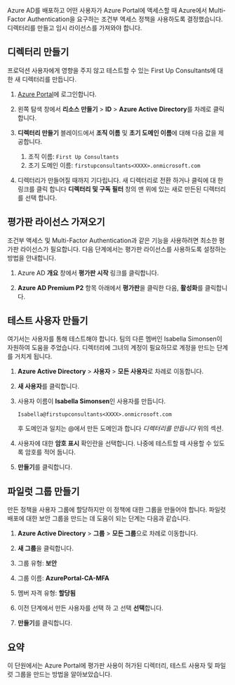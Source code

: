 Azure AD를 배포하고 어떤 사용자가 Azure Portal에 액세스할 때 Azure에서 Multi-Factor Authentication을 요구하는 조건부 액세스 정책을 사용하도록 결정했습니다. 디렉터리를 만들고 임시 라이선스를 가져와야 합니다.

## <a name="create-a-directory"></a>디렉터리 만들기
프로덕션 사용자에게 영향을 주지 않고 테스트할 수 있는 First Up Consultants에 대한 새 디렉터리를 만듭니다.

1. [Azure Portal](https://portal.azure.com/?azure-portal=true)에 로그인합니다.

1. 왼쪽 탐색 창에서 **리소스 만들기** > **ID** > **Azure Active Directory**를 차례로 클릭합니다.

1. **디렉터리 만들기** 블레이드에서 **조직 이름** 및 **초기 도메인 이름**에 대해 다음 값을 제공합니다.

   1. 조직 이름: `First Up Consultants`
   1. 초기 도메인 이름: `firstupconsultants<XXXX>.onmicrosoft.com`

1. 디렉터리가 만들어질 때까지 기다립니다. 새 디렉터리로 전환 하거나 클릭에 대 한 링크를 클릭 합니다 **디렉터리 및 구독 필터** 창의 맨 위에 있는 새로 만든된 디렉터리를 선택 합니다.

## <a name="get-trial-licenses"></a>평가판 라이선스 가져오기

조건부 액세스 및 Multi-Factor Authentication과 같은 기능을 사용하려면 최소한 평가판 라이선스가 필요합니다. 다음 단계에서는 평가판 라이선스를 사용하도록 설정하는 방법을 안내합니다.

1. Azure AD **개요** 창에서 **평가판 시작** 링크를 클릭합니다.

1. **Azure AD Premium P2** 항목 아래에서 **평가판**을 클릭한 다음, **활성화**를 클릭합니다.

## <a name="create-a-test-user"></a>테스트 사용자 만들기

여기서는 사용자를 통해 테스트해야 합니다. 팀의 다른 멤버인 Isabella Simonsen이 자원하여 도움을 주었습니다. 디렉터리에 그녀의 계정이 필요하므로 계정을 만드는 단계를 거치게 됩니다.

1. **Azure Active Directory** > **사용자** > **모든 사용자**로 차례로 이동합니다.

1. **새 사용자**를 클릭합니다.

1. 사용자 이름이 **Isabella Simonsen**인 사용자를 만듭니다.

   `Isabella@firstupconsultants<XXXX>.onmicrosoft.com`

   후 도메인과 일치는 @에서 만든 도메인과 합니다 *디렉터리를 만듭니다* 위의 섹션.

1. 사용자에 대한 **암호 표시** 확인란을 선택합니다. 나중에 테스트할 때 사용할 수 있도록 암호를 적어 둡니다.

1. **만들기**를 클릭합니다.

## <a name="create-a-pilot-group"></a>파일럿 그룹 만들기

만든 정책을 사용자 그룹에 할당하지만 이 정책에 대한 그룹을 만들어야 합니다. 파일럿 배포에 대한 보안 그룹을 만드는 데 도움이 되는 단계는 다음과 같습니다.

1. **Azure Active Directory** > **그룹** > **모든 그룹**으로 차례로 이동합니다.

1. **새 그룹**을 클릭합니다.

1. 그룹 유형: **보안**

1. 그룹 이름: **AzurePortal-CA-MFA**

1. 멤버 자격 유형: **할당됨**

1. 이전 단계에서 만든 사용자를 선택 하 고 선택 **선택**합니다.

1. **만들기**를 클릭합니다.

## <a name="summary"></a>요약

이 단원에서는 Azure Portal에 평가판 사용이 허가된 디렉터리, 테스트 사용자 및 파일럿 그룹을 만드는 방법을 알아보았습니다.
